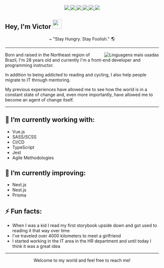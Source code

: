 <div align="center">
    <a target='_blank' href="https://twitter.com/vitcro">
        <img src="https://img.shields.io/badge/Twitter-1DA1F2?style=for-the-badge&logo=twitter&logoColor=white">
    </a>
    <a target='_blank' href="https://instagram.com/victorbrynr">
        <img src="https://img.shields.io/badge/Instagram-E4405F?style=for-the-badge&logo=instagram&logoColor=white">
    </a>
    <a target='_blank' href="https://linkedin.com/in/victorbrayner">
        <img src="https://img.shields.io/badge/LinkedIn-0077B5?style=for-the-badge&logo=linkedin&logoColor=white">
    </a>
    <a target='_blank' href="https://medium.com/jornada-de-dev">
        <img src="https://img.shields.io/badge/medium-grey?style=for-the-badge&logo=medium&logoColor=white">
    </a>
    <a target='_blank' href="https://www.youtube.com/@JornadaDeDev">
        <img src="https://img.shields.io/badge/YouTube-FF0000?style=for-the-badge&logo=youtube&logoColor=white">
    </a>
    <a target='_blank' href="mailto:victor@brayner.dev">
        <img src="https://img.shields.io/badge/email-8B89CC?style=for-the-badge&logo=protonmail&logoColor=white">
    </a>
</div>

## Hey, I'm Victor <img src="https://media.giphy.com/media/hvRJCLFzcasrR4ia7z/giphy.gif" width="30"/>

<p align="center">
~ "Stay Hungry. Stay Foolish." 🌎
</p>

----   


<img align="right" src="https://github-readme-stats.vercel.app/api/top-langs/?username=victorbrayner&hide=html&layout=compact&&show_icons=true&line_height=27&count_private=true&title_color=ffffff&text_color=c9cacc&icon_color=2bbc8a&bg_color=1d1f21" alt="Linguagens mais usadas" align="right">

<p>Born and raised in the Northeast region of Brazil, I'm 28 years old and currently I'm a front-end developer and programming instructor.</p>  
<p>In addition to being addicted to reading and cycling, I also help people migrate to IT through mentoring.</p>
<p>My previous experiences have allowed me to see how the world is in a constant state of change and, even more importantly, have allowed me to become an agent of change itself.</p>

---

## 🔭 I’m currently working with:

* Vue.js
* SASS/SCSS
* CI/CD
* TypeScript
* Jest
* Agile Methodologies

## 🌱 I’m currently improving:

* Next.js
* Nest.js
* Prisma


## ⚡ Fun facts:

* When I was a kid I read my first storybook upside down and got used to reading it that way over time
* I've traveled over 4000 kilometers to meet a girlfriend
* I started working in the IT area in the HR department and until today I think it was a great idea

---

<p align="center"> Welcome to my world and feel free to reach me! </p>
